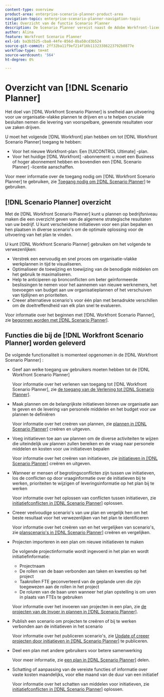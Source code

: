 ```yaml
---
content-type: overview
product-area: enterprise-scenario-planner-product-area
navigation-topic: enterprise-scenario-planner-navigation-topic
title: Overzicht van de functie Scenario Planner
description: De Scenario Planner vereist naast de Adobe Workfront-licentie een aparte licentie.
author: Alina
feature: Workfront Scenario Planner
exl-id: ba3b3525-cba8-44fe-856d-8ba50cd3b524
source-git-commit: 2ff32ba11f9ef214f16b11323386223792b0877e
workflow-type: tm+mt
source-wordcount: '564'
ht-degree: 0%

---
```


# Overzicht van [!DNL Scenario Planner]

<!-- Audited: 1/2024 -->

Het doel van [!DNL Workfront Scenario Planner] is snelheid aan uitvoering voor uw organisatie-vlakke plannen te drijven en u te helpen cruciale besluiten nemen die levering van voorspelbare, gewenste resultaten voor uw zaken drijven.

U moet het volgende [!DNL Workfront] plan hebben om tot [!DNL Workfront Scenario Planner] toegang te hebben:

* Voor het nieuwe Workfront-plan: Een [!UICONTROL Ultimate] -plan.
* Voor het huidige [!DNL Workfront] -abonnement: u moet een Business of hoger abonnement hebben en bovendien een [!DNL Scenario Planner] -licentie aanschaffen.

Voor meer informatie over de toegang nodig om [!DNL Workfront Scenario Planner] te gebruiken, zie [ Toegang nodig om  [!DNL Scenario Planner]](access-needed-to-use-sp.md) te gebruiken.

## [!DNL Scenario Planner] overzicht

Met de [!DNL Workfront Scenario Planner] kunt u plannen op bedrijfsniveau maken die een overzicht geven van de algemene strategische resultaten van uw bedrijf. U kunt verscheidene initiatieven voor een plan bepalen en hen plaatsen in diverse scenario&#39;s om de optimale oplossing voor de uitvoering van het plan te vinden.

U kunt [!DNL Workfront Scenario Planner] gebruiken om het volgende te verwezenlijken:

* Verstrek een eenvoudig en snel proces om organisatie-vlakke werkplannen in tijd te visualiseren.
* Optimaliseer de toewijzing en toewijzing van de benodigde middelen om het gebruik te maximaliseren.
* Help te anticiperen op bronconflicten om beter geïnformeerde beslissingen te nemen voor het aannemen van nieuwe werknemers, het toevoegen van budget aan uw organisatieplannen of het verschuiven van tijdlijnen en prioriteiten.
* Creeer alternatieve scenario&#39;s voor één plan met benadrukte verschillen om de doeltreffendheid van elk plan snel te evalueren.

Voor informatie over het beginnen met [!DNL Workfront Scenario Planner], zie [ begonnen worden met  [!DNL Scenario Planner]](../scenario-planner/get-started-with-scenario-planning.md).

## Functies die bij de [!DNL Workfront Scenario Planner] worden geleverd

De volgende functionaliteit is momenteel opgenomen in de [!DNL Workfront Scenario Planner] :

* Geef aan welke toegang uw gebruikers moeten hebben tot de [!DNL Workfront Scenario Planner]

  Voor informatie over het verlenen van toegang tot [!DNL Workfront Scenario Planner], zie [ de toegang van de Verlening tot  [!DNL Scenario Planner]](../administration-and-setup/add-users/configure-and-grant-access/grant-access-sp.md).

* Maak plannen om de belangrijkste initiatieven binnen uw organisatie aan te geven en de levering van personele middelen en het budget voor uw plannen te definiëren

  Voor informatie over het creëren van plannen, zie [ plannen in  [!DNL Scenario Planner]](../scenario-planner/create-and-edit-plans.md) creëren en uitgeven.

* Voeg initiatieven toe aan uw plannen om de diverse activiteiten te wijzen die uiteindelijk uw plannen zullen bereiken en de vraag naar personele middelen en kosten voor uw initiatieven bepalen

  Voor informatie over het creëren van initiatieven, zie [ initiatieven in  [!DNL Scenario Planner]](../scenario-planner/create-and-edit-initiatives.md) creëren en uitgeven.

* Wanneer er mensen of begrotingsconflicten zijn tussen uw initiatieven, los de conflicten op door vraaginformatie over de initiatieven bij te werken, prioriteiten te wijzigen of leveringsinformatie op het plan bij te werken

  Voor informatie over het oplossen van conflicten tussen initiatieven, zie [ initiatiefconflicten in  [!DNL Scenario Planner]](../scenario-planner/resolve-conflicts-in-sp.md) oplossen.

* Creeer veelvoudige scenario&#39;s van uw plan en vergelijk hen om het beste resultaat voor het verwezenlijken van het plan te identificeren

  Voor informatie over het creëren van en het vergelijken van scenario&#39;s, zie [ planscenario&#39;s in  [!DNL Scenario Planner]](../scenario-planner/create-and-compare-scenarios-for-a-plan.md) creëren en vergelijken.

* Projecten importeren in een plan om nieuwe initiatieven te maken

  De volgende projectinformatie wordt ingevoerd in het plan en wordt initiatiefinformatie:

   * Projectnaam
   * De rollen van de baan verbonden aan taken en kwesties op het project
   * Taakrollen FTE geconverteerd van de geplande uren die zijn toegewezen aan de rollen in het project
   * De roluren van de baan uren wanneer het plan opstelling is om uren in plaats van FTEs te gebruiken

  Voor informatie over het invoeren van projecten in een plan, zie [ de projecten van de Invoer in plannen in  [!DNL Scenario Planner]](../scenario-planner/import-projects-to-plans.md).

* Publish een scenario om projecten te creëren of bij te werken verbonden aan de initiatieven in het scenario

  Voor informatie over het publiceren scenario&#39;s, zie [ Update of creeer projecten door initiatieven in  [!DNL Scenario Planner]](../scenario-planner/publish-scenarios-update-projects.md) te publiceren.

* Deel een plan met andere gebruikers voor betere samenwerking

  Voor meer informatie, zie [ een plan in  [!DNL Scenario Planner]](../scenario-planner/share-a-plan.md) delen.

* Schatting of aanpassing van de vereiste functies of informatie over vaste kosten maandelijks, voor elke maand van de duur van een initiatief

  Voor informatie over het schatten van middelen voor initiatieven, zie [ initiatiefconflicten in  [!DNL Scenario Planner]](../scenario-planner/resolve-conflicts-in-sp.md) oplossen.
